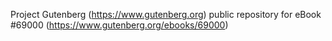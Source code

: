 Project Gutenberg (https://www.gutenberg.org) public repository for
eBook #69000 (https://www.gutenberg.org/ebooks/69000)
